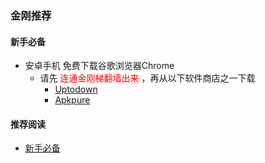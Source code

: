 ### 金刚推荐
#### 新手必备
- 安卓手机 免费下载谷歌浏览器Chrome
  - 请先<font color="Red"> 连通金刚梯翻墙出来 </font>，再从以下软件商店之一下载
    - [Uptodown](https://chrome.cn.uptodown.com/android/download#)
    - [Apkpure](https://m.apkpure.com/google-chrome-fast-secure/com.android.chrome/download?from=details)


#### 推荐阅读
- [新手必备](https://a2zitpro.github.io/web/greenhandtools)

